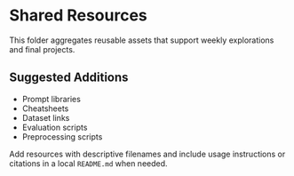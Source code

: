 # Shared Resources

This folder aggregates reusable assets that support weekly explorations and final projects.

## Suggested Additions
- Prompt libraries
- Cheatsheets
- Dataset links
- Evaluation scripts
- Preprocessing scripts

Add resources with descriptive filenames and include usage instructions or citations in a local `README.md` when needed.
